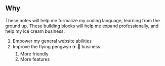 ## Why
These notes will help me formalize my coding language, learning from the ground up.  These building blocks will help me expand professionally, and help my ice cream business:
1. Empower my general website abilities 
1. Improve the flying pengwyn :airplane: :penguin: business
	1. More friendly
	1. More features 